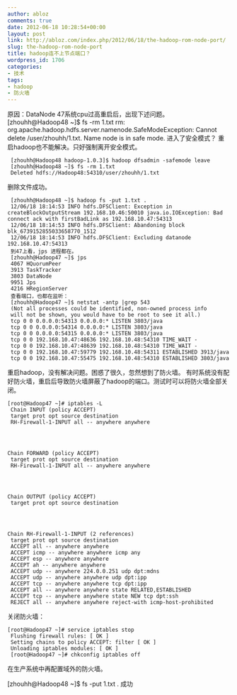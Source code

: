```yaml
---
author: abloz
comments: true
date: 2012-06-18 10:28:54+00:00
layout: post
link: http://abloz.com/index.php/2012/06/18/the-hadoop-rom-node-port/
slug: the-hadoop-rom-node-port
title: hadoop连不上节点端口？
wordpress_id: 1706
categories:
- 技术
tags:
- hadoop
- 防火墙
---
```


原因：DataNode 47系统cpu过高重启后，出现下述问题。
[zhouhh@Hadoop48 ~]$ fs -rm 1.txt
rm: org.apache.hadoop.hdfs.server.namenode.SafeModeException: Cannot delete /user/zhouhh/1.txt. Name node is in safe mode.
进入了安全模式？
重启hadoop也不能解决。只好强制离开安全模式。

    
    
     [zhouhh@Hadoop48 hadoop-1.0.3]$ hadoop dfsadmin -safemode leave
     [zhouhh@Hadoop48 ~]$ fs -rm 1.txt
     Deleted hdfs://Hadoop48:54310/user/zhouhh/1.txt


删除文件成功。

    
    
     [zhouhh@Hadoop48 ~]$ hadoop fs -put 1.txt .
     12/06/18 18:14:53 INFO hdfs.DFSClient: Exception in createBlockOutputStream 192.168.10.46:50010 java.io.IOException: Bad connect ack with firstBadLink as 192.168.10.47:54313
     12/06/18 18:14:53 INFO hdfs.DFSClient: Abandoning block blk_6739152855033658770_1512
     12/06/18 18:14:53 INFO hdfs.DFSClient: Excluding datanode 192.168.10.47:54313
     到47上看，jps 进程都在。
     [zhouhh@Hadoop47 ~]$ jps
     4067 HQuorumPeer
     3913 TaskTracker
     3803 DataNode
     9951 Jps
     4216 HRegionServer
     查看端口，也都在监听：
     [zhouhh@Hadoop47 ~]$ netstat -antp |grep 543
     (Not all processes could be identified, non-owned process info
     will not be shown, you would have to be root to see it all.)
     tcp 0 0 0.0.0.0:54313 0.0.0.0:* LISTEN 3803/java
     tcp 0 0 0.0.0.0:54314 0.0.0.0:* LISTEN 3803/java
     tcp 0 0 0.0.0.0:54315 0.0.0.0:* LISTEN 3803/java
     tcp 0 0 192.168.10.47:48636 192.168.10.48:54310 TIME_WAIT -
     tcp 0 0 192.168.10.47:48639 192.168.10.48:54310 TIME_WAIT -
     tcp 0 0 192.168.10.47:59779 192.168.10.48:54311 ESTABLISHED 3913/java
     tcp 0 0 192.168.10.47:55475 192.168.10.48:54310 ESTABLISHED 3803/java


重启hadoop，没有解决问题。困惑了很久，忽然想到了防火墙。
有时系统没有配好防火墙，重启后导致防火墙屏蔽了hadoop的端口。测试时可以将防火墙全部关闭。



    
    [root@Hadoop47 ~]# iptables -L
     Chain INPUT (policy ACCEPT)
     target prot opt source destination
     RH-Firewall-1-INPUT all -- anywhere anywhere



    
    Chain FORWARD (policy ACCEPT)
     target prot opt source destination
     RH-Firewall-1-INPUT all -- anywhere anywhere



    
    Chain OUTPUT (policy ACCEPT)
     target prot opt source destination



    
    Chain RH-Firewall-1-INPUT (2 references)
     target prot opt source destination
     ACCEPT all -- anywhere anywhere
     ACCEPT icmp -- anywhere anywhere icmp any
     ACCEPT esp -- anywhere anywhere
     ACCEPT ah -- anywhere anywhere
     ACCEPT udp -- anywhere 224.0.0.251 udp dpt:mdns
     ACCEPT udp -- anywhere anywhere udp dpt:ipp
     ACCEPT tcp -- anywhere anywhere tcp dpt:ipp
     ACCEPT all -- anywhere anywhere state RELATED,ESTABLISHED
     ACCEPT tcp -- anywhere anywhere state NEW tcp dpt:ssh
     REJECT all -- anywhere anywhere reject-with icmp-host-prohibited




关闭防火墙：



    
    [root@Hadoop47 ~]# service iptables stop
     Flushing firewall rules: [ OK ]
     Setting chains to policy ACCEPT: filter [ OK ]
     Unloading iptables modules: [ OK ]
     [root@Hadoop47 ~]# chkconfig iptables off




在生产系统中再配置域外的防火墙。

[zhouhh@Hadoop48 ~]$ fs -put 1.txt .
成功
